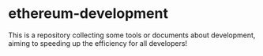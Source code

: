 # ethereum-development
This is a repository collecting some tools or documents about development, aiming to speeding up the efficiency for all developers!

